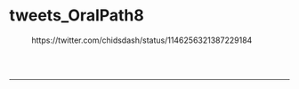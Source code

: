 # tweets_OralPath8


<figure class="wp-block-embed-twitter wp-block-embed is-type-rich">
<div class="wp-block-embed__wrapper">
https://twitter.com/chidsdash/status/1146256321387229184</div></figure>
<br>
<br>
<hr>
